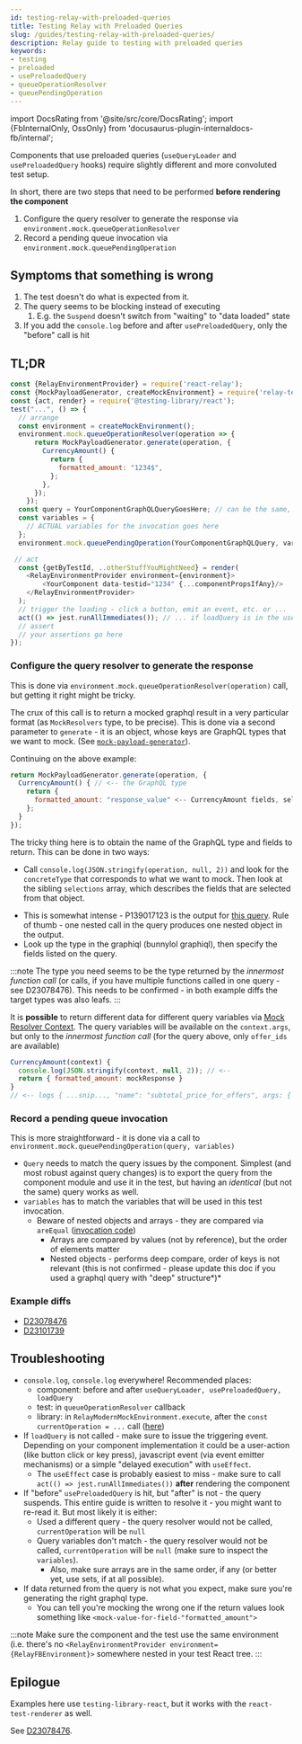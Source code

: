 ```yaml
---
id: testing-relay-with-preloaded-queries
title: Testing Relay with Preloaded Queries
slug: /guides/testing-relay-with-preloaded-queries/
description: Relay guide to testing with preloaded queries
keywords:
- testing
- preloaded
- usePreloadedQuery
- queueOperationResolver
- queuePendingOperation
---
```


import DocsRating from '@site/src/core/DocsRating';
import {FbInternalOnly, OssOnly} from 'docusaurus-plugin-internaldocs-fb/internal';

Components that use preloaded queries (`useQueryLoader` and `usePreloadedQuery` hooks) require slightly different and more convoluted test setup.

In short, there are two steps that need to be performed **before rendering the component**

1. Configure the query resolver to generate the response via `environment.mock.queueOperationResolver`
2. Record a pending queue invocation via `environment.mock.queuePendingOperation`

## Symptoms that something is wrong

1. The test doesn't do what is expected from it.
2. The query seems to be blocking instead of executing
   1. E.g. the `Suspend` doesn't switch from "waiting" to "data loaded" state
3. If you add the `console.log` before and after `usePreloadedQuery`, only the "before" call is hit

## TL;DR

```javascript
const {RelayEnvironmentProvider} = require('react-relay');
const {MockPayloadGenerator, createMockEnvironment} = require('relay-test-utils');
const {act, render} = require('@testing-library/react');
test("...", () => {
  // arrange
  const environment = createMockEnvironment();
  environment.mock.queueOperationResolver(operation => {
      return MockPayloadGenerator.generate(operation, {
        CurrencyAmount() {
          return {
            formatted_amount: "1234$",
          };
        },
      });
    });
  const query = YourComponentGraphQLQueryGoesHere; // can be the same, or just identical
  const variables = {
    // ACTUAL variables for the invocation goes here
  };
  environment.mock.queuePendingOperation(YourComponentGraphQLQuery, variables);

 // act
  const {getByTestId, ..otherStuffYouMightNeed} = render(
    <RelayEnvironmentProvider environment={environment}>
        <YourComponent data-testid="1234" {...componentPropsIfAny}/>
    </RelayEnvironmentProvider>
  );
  // trigger the loading - click a button, emit an event, etc. or ...
  act(() => jest.runAllImmediates()); // ... if loadQuery is in the useEffect()
  // assert
  // your assertions go here
});
```

### Configure the query resolver to generate the response

This is done via `environment.mock.queueOperationResolver(operation)` call, but getting it right might be tricky.

The crux of this call is to return a mocked graphql result in a very particular format (as `MockResolvers` type, to be precise). This is done via a second parameter to `generate` - it is an object, whose keys are GraphQL types that we want to mock. (See [`mock-payload-generator`](../testing-relay-components/#mock-payload-generator-and-the-relay_test_operation-directive)).

Continuing on the above example:

```js
return MockPayloadGenerator.generate(operation, {
  CurrencyAmount() { // <-- the GraphQL type
    return {
      formatted_amount: "response_value" <-- CurrencyAmount fields, selected in the query
    };
  }
});
```
The tricky thing here is to obtain the name of the GraphQL type and fields to return. This can be done in two ways:

* Call `console.log(JSON.stringify(operation, null, 2))` and look for the `concreteType` that corresponds to what we want to mock. Then look at the sibling `selections` array, which describes the fields that are selected from that object.

<FbInternalOnly>

* This is somewhat intense - P139017123 is the output for [this query](https://fburl.com/diffusion/irqurgj9). Rule of thumb - one nested call in the query produces one nested object in the output.
* Look up the type in the graphiql (bunnylol graphiql), then specify the fields listed on the query.

:::note
The type you need seems to be the type returned by the *innermost function call* (or calls, if you have multiple functions called in one query - see D23078476). This needs to be confirmed - in both example diffs the target types was also leafs.
:::

</FbInternalOnly>


It is **possible** to return different data for different query variables via [Mock Resolver Context](../testing-relay-components/#mock-resolver-context). The query variables will be available on the `context.args`, but only to the *innermost function call* (for the query above, only `offer_ids` are available)

```javascript
CurrencyAmount(context) {
  console.log(JSON.stringify(context, null, 2)); // <--
  return { formatted_amount: mockResponse }
}
// <-- logs { ...snip..., "name": "subtotal_price_for_offers", args: { offer_ids: [...] } }
```
### Record a pending queue invocation

This is more straightforward - it is done via a call to `environment.mock.queuePendingOperation(query, variables)`

* `Query` needs to match the query issues by the component. Simplest (and most robust against query changes) is to export the query from the component module and use it in the test, but having an *identical* (but not the same) query works as well.
* `variables` has to match the variables that will be used in this test invocation.
   * Beware of nested objects and arrays - they are compared via `areEqual` ([invocation code](https://github.com/facebook/relay/blob/046f758c6b411608371d4cc2f0a594ced331864e/packages/relay-test-utils/RelayModernMockEnvironment.js#L233))
      * Arrays are compared by values (not by reference), but the order of elements matter
      * Nested objects - performs deep compare, order of keys is not relevant (this is not confirmed - please update this doc if you used a graphql query with "deep" structure*)*

<FbInternalOnly>

### Example diffs

* [D23078476](https://internalfb.com/intern/diff/D23078476)
* [D23101739](https://www.internalfb.com/diff/D23101739)

</FbInternalOnly>

## Troubleshooting

* `console.log`, `console.log` everywhere! Recommended places:
   * component: before and after `useQueryLoader, usePreloadedQuery, loadQuery`
   * test: in `queueOperationResolver` callback
   * library: in `RelayModernMockEnvironment.execute`, after the `const currentOperation = ...` call ([here](https://github.com/facebook/relay/blob/046f758c6b411608371d4cc2f0a594ced331864e/packages/relay-test-utils/RelayModernMockEnvironment.js#L230))
* If `loadQuery` is not called - make sure to issue the triggering event. Depending on your component implementation it could be a user-action (like button click or key press), javascript event (via event emitter mechanisms) or a simple "delayed execution" with `useEffect`.
   * The `useEffect` case is probably easiest to miss - make sure to call `act(() => jest.runAllImmediates())` **after** rendering the component
* If "before" `usePreloadedQuery` is hit, but "after" is not - the query suspends. This entire guide is written to resolve it - you might want to re-read it. But most likely it is either:
   * Used a different query - the query resolver would not be called, `currentOperation` will be `null`
   * Query variables don't match - the query resolver would not be called, `currentOperation` will be `null` (make sure to inspect the `variables`).
      * Also, make sure arrays are in the same order, if any (or better yet, use sets, if at all possible).
* If data returned from the query is not what you expect, make sure you're generating the right graphql type.
   * You can tell you're mocking the wrong one if the return values look something like `<mock-value-for-field-"formatted_amount">`


:::note
Make sure the component and the test use the same environment (i.e. there's no `<RelayEnvironmentProvider environment={RelayFBEnvironment}>` somewhere nested in your test React tree.
:::


## Epilogue

Examples here use `testing-library-react`, but it works with the `react-test-renderer` as well.

<FbInternalOnly>

See [D23078476](https://www.internalfb.com/diff/D23078476).

</FbInternalOnly>

<DocsRating />
